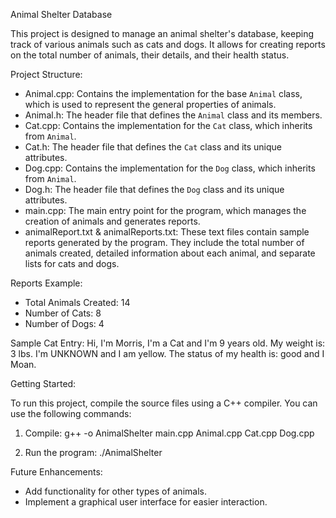 Animal Shelter Database

This project is designed to manage an animal shelter's database, keeping track of various animals such as cats and dogs. It allows for creating reports on the total number of animals, their details, and their health status.

Project Structure:

- Animal.cpp: Contains the implementation for the base `Animal` class, which is used to represent the general properties of animals.
- Animal.h: The header file that defines the `Animal` class and its members.
- Cat.cpp: Contains the implementation for the `Cat` class, which inherits from `Animal`.
- Cat.h: The header file that defines the `Cat` class and its unique attributes.
- Dog.cpp: Contains the implementation for the `Dog` class, which inherits from `Animal`.
- Dog.h: The header file that defines the `Dog` class and its unique attributes.
- main.cpp: The main entry point for the program, which manages the creation of animals and generates reports.
- animalReport.txt & animalReports.txt: These text files contain sample reports generated by the program. They include the total number of animals created, detailed information about each animal, and separate lists for cats and dogs.

Reports Example:
- Total Animals Created: 14
- Number of Cats: 8
- Number of Dogs: 4

Sample Cat Entry:
Hi, I'm Morris, I'm a Cat and I'm 9 years old. My weight is: 3 lbs. I'm UNKNOWN and I am yellow. The status of my health is: good and I Moan.

Getting Started:

To run this project, compile the source files using a C++ compiler. You can use the following commands:

1. Compile: g++ -o AnimalShelter main.cpp Animal.cpp Cat.cpp Dog.cpp

2. Run the program: ./AnimalShelter

Future Enhancements:

- Add functionality for other types of animals.
- Implement a graphical user interface for easier interaction.

